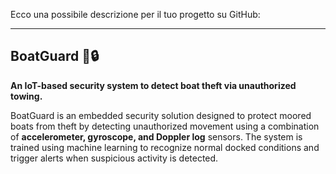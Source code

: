 Ecco una possibile descrizione per il tuo progetto su GitHub:  

---

## BoatGuard 🚢🔒  
**An IoT-based security system to detect boat theft via unauthorized towing.**  

BoatGuard is an embedded security solution designed to protect moored boats from theft by detecting unauthorized movement using a combination of **accelerometer, gyroscope, and Doppler log** sensors. The system is trained using machine learning to recognize normal docked conditions and trigger alerts when suspicious activity is detected.  

